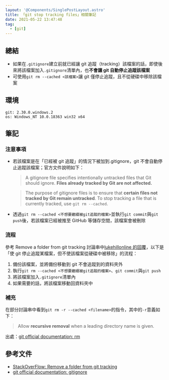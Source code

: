 ```yaml
---
layout: '@Components/SinglePostLayout.astro'
title: 「git stop tracking files」相關筆記
date: 2021-05-22 13:47:48
tag:
  - [git]
---
```


## 總結

- 如果在`.gitignore`建立前就已經讓 git 追蹤（tracking）該檔案的話，即使後來將該檔案加入`.gitignore`清單內，也**不會讓 git 自動停止追蹤該檔案**
- 可使用`git rm --cached <該檔案>`讓 git 僅停止追蹤，且不從硬碟中移除該檔案

## 環境

```
git: 2.30.0.windows.2
os: Windows_NT 10.0.18363 win32 x64
```

## 筆記

### 注意事項

- 若該檔案是在「已經被 git 追蹤」的情況下被加到.gitignore，git 不會自動停止追蹤該檔案；官方文件說明如下：

  > A gitignore file specifies intentionally untracked files that Git should ignore. **Files already tracked by Git are not affected.**

  > The purpose of gitignore files is to ensure that **certain files not tracked by Git remain untracked**. To stop tracking a file that is currently tracked, use `git rm --cached`.

- 透過`git rm --cached <不想要繼續被git追蹤的檔案>`並執行`git commit`與`git push`後，若該檔案已經被推至 GitHub 等儲存空間，該檔案會被刪除

### 流程

參考 Remove a folder from git tracking 討論串中[lukehillonline 的回覆](https://stackoverflow.com/a/54481162/15028185)，以下是「使 git 停止追蹤某檔案，但不使該檔案從硬碟中被移除」的流程：

1. 備份該檔案，並將備份移動到 git 不會追蹤到的資料夾外
1. 執行`git rm --cached <不想要繼續被git追蹤的檔案>`、`git commit`與`git push`
1. 將該檔案加入`.gitignore`清單內
1. 如果需要的話，將該檔案移動回資料夾中

### 補充

在部分討論串中看到`git rm -r --cached <filename>`的指令，其中的`-r`意義如下：

> Allow **recursive removal** when a leading directory name is given.

出處：[git official documentation: rm](https://git-scm.com/docs/git-rm#Documentation/git-rm.txt--r)

## 參考文件

- [StackOverFlow: Remove a folder from git tracking](https://stackoverflow.com/questions/24290358/remove-a-folder-from-git-tracking/)
- [git official documentation: gitignore](https://git-scm.com/docs/gitignore/2.22.0)
